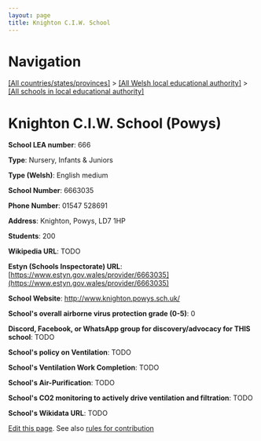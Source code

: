 ```yaml
---
layout: page
title: Knighton C.I.W. School
---
```

# Navigation

[[All countries/states/provinces]](../../..) > [[All Welsh local educational authority]](../..) > [[All schools in local educational authority]](..)

# Knighton C.I.W. School (Powys)

**School LEA number**: 666

**Type**: Nursery, Infants & Juniors

**Type (Welsh)**: English medium

**School Number**: 6663035

**Phone Number**: 01547 528691

**Address**: Knighton, Powys, LD7 1HP

**Students**: 200

**Wikipedia URL**: TODO

**Estyn (Schools Inspectorate) URL**: [https://www.estyn.gov.wales/provider/6663035](https://www.estyn.gov.wales/provider/6663035)

**School Website**: http://www.knighton.powys.sch.uk/

**School's overall airborne virus protection grade (0-5)**: 0

**Discord, Facebook, or WhatsApp group for discovery/advocacy for THIS school**: TODO

**School's policy on Ventilation**: TODO

**School's Ventilation Work Completion**: TODO

**School's Air-Purification**: TODO

**School's CO2 monitoring to actively drive ventilation and filtration**: TODO

**School's Wikidata URL**: TODO




[Edit this page](https://github.com/ventilate-schools/Wales/edit/prif/./Powys/Knighton_C.I.W._School.md). See also [rules for contribution](../../../contribution-rules/)